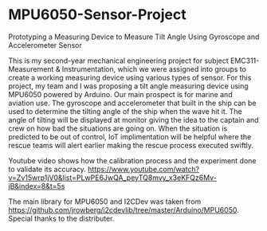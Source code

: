 # MPU6050-Sensor-Project
Prototyping a Measuring Device to Measure Tilt Angle Using Gyroscope and Accelerometer Sensor

This is my second-year mechanical engineering project for subject EMC311-Measurement & Instrumentation, which we were assigned into groups to create a working measuring device using various types of sensor. For this project, my team and I was proposing a tilt angle measuring device using MPU6050 powered by Arduino. Our main prospect is for marine and aviation use. The gyroscope and accelerometer that built in the ship can be used to determine the tilting angle of the ship when the wave hit it. The angle of tilting will be displayed at monitor giving the idea to the captain and crew on how bad the situations are going on. When the situation is predicted to be out of control, IoT implimentation will be helpful where the rescue teams will alert earlier making the rescue process executed swiftly.

Youtube video shows how the calibration process and the experiment done to validate its accuracy.
https://www.youtube.com/watch?v=Zv15wrp1jV0&list=PLwPE6JwQA_peyTQ8mvy_x3eKFQz6Mv-jB&index=8&t=5s

The main library for MPU6050 and I2CDev was taken from https://github.com/jrowberg/i2cdevlib/tree/master/Arduino/MPU6050.
Special thanks to the distributer.
